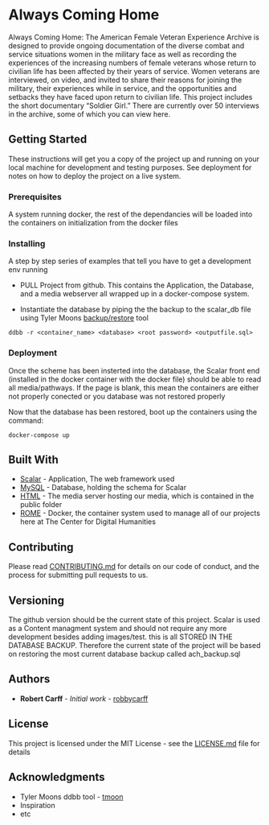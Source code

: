# Always Coming Home 

Always Coming Home: The American Female Veteran Experience Archive is designed to provide ongoing documentation of the diverse combat and service situations women in the military face as well as recording the experiences of the increasing numbers of female veterans whose return to civilian life has been affected by their years of service. Women veterans are interviewed, on video, and invited to share their reasons for joining the military, their experiences while in service, and the opportunities and setbacks they have faced upon return to civilian life. This project includes the short documentary “Soldier Girl.” There are currently over 50 interviews in the archive, some of which you can view here.

## Getting Started

These instructions will get you a copy of the project up and running on your local machine for development and testing purposes. See deployment for notes on how to deploy the project on a live system.

### Prerequisites

A system running docker, the rest of the dependancies will be loaded into the containers on initialization from the docker files

### Installing

A step by step series of examples that tell you have to get a development env running

* PULL Project from github. 
  This contains the Application, the Database, and a media webserver  all wrapped up in a docker-compose system.
 
* Instantiate the database by piping the the backup to the scalar_db file using
Tyler Moons [backup/restore](https://github.com/CDH-SC/ddbb) tool

```
ddbb -r <container_name> <database> <root password> <outputfile.sql>
```
### Deployment

Once the scheme has been insterted into the database, the Scalar front end (installed in the docker container with the docker file) should be able to read all media/pathways. If the page is blank, this mean the containers are either not properly conected or you database was not restored properly

Now that the database has been restored, boot up the containers using the command:

```
docker-compose up
```

## Built With

* [Scalar](https://scalar.me/anvc/scalar/) - Application, The web framework used
* [MySQL](https://maven.apache.org/) - Database, holding the schema for Scalar
* [HTML](www.html.com) - The media server hosting our media, which is contained in the public folder
* [ROME](https://rometools.github.io/rome/) - Docker, the container system used to manage all of our projects here at The Center for Digital Humanities 

## Contributing

Please read [CONTRIBUTING.md](https://gist.github.com/PurpleBooth/b24679402957c63ec426) for details on our code of conduct, and the process for submitting pull requests to us.

## Versioning

The github version should be the current state of this project. Scalar is used as a Content managment system and should not require any more development besides adding images/test. this is all STORED IN THE DATABASE BACKUP. Therefore the current state of the project will be based on restoring the most current database backup called ach_backup.sql

## Authors

* **Robert Carff** - *Initial work* - [robbycarff](https://github.com/robbycarff)

## License

This project is licensed under the MIT License - see the [LICENSE.md](LICENSE.md) file for details

## Acknowledgments

* Tyler Moons ddbb tool - [tmoon](https://github.com/tmoon8730)
* Inspiration
* etc
